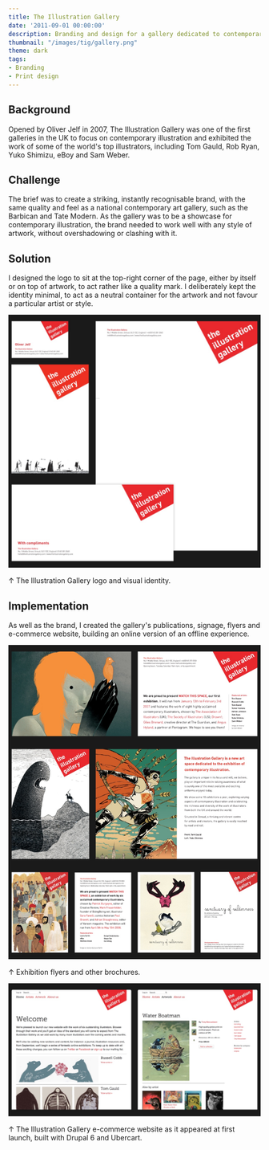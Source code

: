 ```yaml
---
title: The Illustration Gallery
date: '2011-09-01 00:00:00'
description: Branding and design for a gallery dedicated to contemporary illustration.
thumbnail: "/images/tig/gallery.png"
theme: dark
tags:
- Branding
- Print design
---
```


## Background

Opened by Oliver Jelf in 2007, The Illustration Gallery was one of the first galleries in the UK to focus on contemporary illustration and exhibited the work of some of the world's top illustrators, including Tom Gauld, Rob Ryan, Yuko Shimizu, eBoy and Sam Weber. 

## Challenge

The brief was to create a striking, instantly recognisable brand, with the same quality and feel as a national contemporary art gallery, such as the Barbican and Tate Modern. As the gallery was to be a showcase for contemporary illustration, the brand needed to work well with any style of artwork, without overshadowing or clashing with it.

## Solution

I designed the logo to sit at the top-right corner of the page, either by itself or on top of artwork, to act rather like a quality mark. I deliberately kept the identity minimal, to act as a neutral container for the artwork and not favour a particular artist or style.

<img src="/images/illogallery1.jpg" class="wide">

<p class="caption">↑ The Illustration Gallery logo and visual identity.</p>

## Implementation

As well as the brand, I created the gallery's publications, signage, flyers and e-commerce website, building an online version of an offline experience.

<img src="/images/illogallery2.jpg" class="wide">

<p class="caption">↑ Exhibition flyers and other brochures.</p>


<img src="/images/illogallery3.jpg" class="wide">

<p class="caption">↑ The Illustration Gallery e-commerce website as it appeared at first launch, built with Drupal 6 and Ubercart.</p>